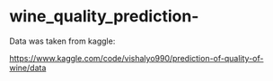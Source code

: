 # wine_quality_prediction-

Data was taken from kaggle: 

https://www.kaggle.com/code/vishalyo990/prediction-of-quality-of-wine/data
